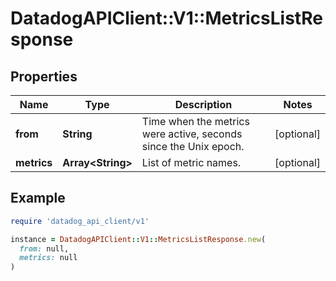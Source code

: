 # DatadogAPIClient::V1::MetricsListResponse

## Properties

| Name        | Type                    | Description                                                      | Notes      |
| ----------- | ----------------------- | ---------------------------------------------------------------- | ---------- |
| **from**    | **String**              | Time when the metrics were active, seconds since the Unix epoch. | [optional] |
| **metrics** | **Array&lt;String&gt;** | List of metric names.                                            | [optional] |

## Example

```ruby
require 'datadog_api_client/v1'

instance = DatadogAPIClient::V1::MetricsListResponse.new(
  from: null,
  metrics: null
)
```
